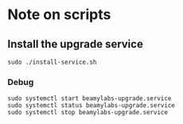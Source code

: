 # Note on scripts

## Install the upgrade service

```
sudo ./install-service.sh
```

### Debug

```
sudo systemctl start beamylabs-upgrade.service
sudo systemctl status beamylabs-upgrade.service
sudo systemctl stop beamylabs-upgrade.service
```
